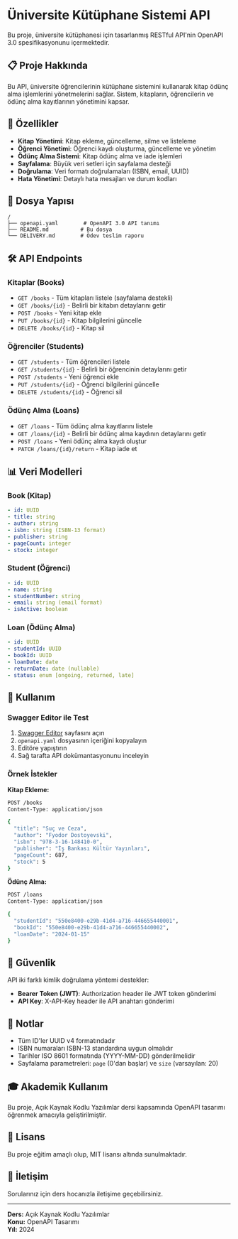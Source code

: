 # Üniversite Kütüphane Sistemi API

Bu proje, üniversite kütüphanesi için tasarlanmış RESTful API'nin OpenAPI 3.0 spesifikasyonunu içermektedir.

## 📋 Proje Hakkında

Bu API, üniversite öğrencilerinin kütüphane sistemini kullanarak kitap ödünç alma işlemlerini yönetmelerini sağlar. Sistem, kitapların, öğrencilerin ve ödünç alma kayıtlarının yönetimini kapsar.

## 🚀 Özellikler

- **Kitap Yönetimi**: Kitap ekleme, güncelleme, silme ve listeleme
- **Öğrenci Yönetimi**: Öğrenci kaydı oluşturma, güncelleme ve yönetim
- **Ödünç Alma Sistemi**: Kitap ödünç alma ve iade işlemleri
- **Sayfalama**: Büyük veri setleri için sayfalama desteği
- **Doğrulama**: Veri formatı doğrulamaları (ISBN, email, UUID)
- **Hata Yönetimi**: Detaylı hata mesajları ve durum kodları

## 📁 Dosya Yapısı

```
/
├── openapi.yaml        # OpenAPI 3.0 API tanımı
├── README.md          # Bu dosya
└── DELIVERY.md        # Ödev teslim raporu
```

## 🛠️ API Endpoints

### Kitaplar (Books)
- `GET /books` - Tüm kitapları listele (sayfalama destekli)
- `GET /books/{id}` - Belirli bir kitabın detaylarını getir
- `POST /books` - Yeni kitap ekle
- `PUT /books/{id}` - Kitap bilgilerini güncelle
- `DELETE /books/{id}` - Kitap sil

### Öğrenciler (Students)
- `GET /students` - Tüm öğrencileri listele
- `GET /students/{id}` - Belirli bir öğrencinin detaylarını getir
- `POST /students` - Yeni öğrenci ekle
- `PUT /students/{id}` - Öğrenci bilgilerini güncelle
- `DELETE /students/{id}` - Öğrenci sil

### Ödünç Alma (Loans)
- `GET /loans` - Tüm ödünç alma kayıtlarını listele
- `GET /loans/{id}` - Belirli bir ödünç alma kaydının detaylarını getir
- `POST /loans` - Yeni ödünç alma kaydı oluştur
- `PATCH /loans/{id}/return` - Kitap iade et

## 📊 Veri Modelleri

### Book (Kitap)
```yaml
- id: UUID
- title: string
- author: string
- isbn: string (ISBN-13 format)
- publisher: string
- pageCount: integer
- stock: integer
```

### Student (Öğrenci)
```yaml
- id: UUID
- name: string
- studentNumber: string
- email: string (email format)
- isActive: boolean
```

### Loan (Ödünç Alma)
```yaml
- id: UUID
- studentId: UUID
- bookId: UUID
- loanDate: date
- returnDate: date (nullable)
- status: enum [ongoing, returned, late]
```

## 🔧 Kullanım

### Swagger Editor ile Test

1. [Swagger Editor](https://editor.swagger.io) sayfasını açın
2. `openapi.yaml` dosyasının içeriğini kopyalayın
3. Editöre yapıştırın
4. Sağ tarafta API dokümantasyonunu inceleyin

### Örnek İstekler

**Kitap Ekleme:**
```bash
POST /books
Content-Type: application/json

{
  "title": "Suç ve Ceza",
  "author": "Fyodor Dostoyevski",
  "isbn": "978-3-16-148410-0",
  "publisher": "İş Bankası Kültür Yayınları",
  "pageCount": 687,
  "stock": 5
}
```

**Ödünç Alma:**
```bash
POST /loans
Content-Type: application/json

{
  "studentId": "550e8400-e29b-41d4-a716-446655440001",
  "bookId": "550e8400-e29b-41d4-a716-446655440002",
  "loanDate": "2024-01-15"
}
```

## 🔐 Güvenlik

API iki farklı kimlik doğrulama yöntemi destekler:
- **Bearer Token (JWT)**: Authorization header ile JWT token gönderimi
- **API Key**: X-API-Key header ile API anahtarı gönderimi

## 📝 Notlar

- Tüm ID'ler UUID v4 formatındadır
- ISBN numaraları ISBN-13 standardına uygun olmalıdır
- Tarihler ISO 8601 formatında (YYYY-MM-DD) gönderilmelidir
- Sayfalama parametreleri: `page` (0'dan başlar) ve `size` (varsayılan: 20)

## 🎓 Akademik Kullanım

Bu proje, Açık Kaynak Kodlu Yazılımlar dersi kapsamında OpenAPI tasarımı öğrenmek amacıyla geliştirilmiştir.

## 📄 Lisans

Bu proje eğitim amaçlı olup, MIT lisansı altında sunulmaktadır.

## 👤 İletişim

Sorularınız için ders hocanızla iletişime geçebilirsiniz.

---

**Ders:** Açık Kaynak Kodlu Yazılımlar  
**Konu:** OpenAPI Tasarımı  
**Yıl:** 2024
